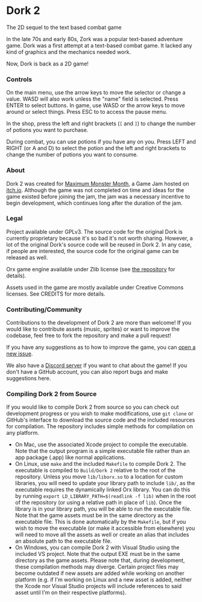 # Dork 2
The 2D sequel to the text based combat game

In the late 70s and early 80s, Zork was a popular text-based adventure game. Dork was a first attempt at a text-based combat game. It lacked any kind of graphics and the mechanics needed work.

Now, Dork is back as a 2D game!

### Controls
On the main menu, use the arrow keys to move the selector or change a value. WASD will also work unless the "name" field is selected. Press ENTER to select buttons. In game, use WASD or the arrow keys to move around or select things. Press ESC to to access the pause menu.

In the shop, press the left and right brackets (`[` and `]`) to change the number of potions you want to purchase.

During combat, you can use potions if you have any on you. Press LEFT and RIGHT (or A and D) to select the potion and the left and right brackets to change the number of potions you want to consume.

### About

Dork 2 was created for [Maximum Monster Month](https://itch.io/jam/maximum-monster-month), a Game Jam hosted on [itch.io](https://itch.io). Although the game was not completed on time and ideas for the game existed before joining the jam, the jam was a necessary incentive to begin development, which continues long after the duration of the jam.

### Legal

Project available under GPLv3. The source code for the original Dork is currently proprietary because it's so bad it's not worth sharing. However, a lot of the original Dork's source code will be reused in Dork 2. In any case, if people are interested, the source code for the original game can be released as well.

Orx game engine available under Zlib license (see [the repository](https://github.com/orx/orx) for details).

Assets used in the game are mostly available under Creative Commons licenses. See CREDITS for more details.

### Contributing/Community

Contributions to the development of Dork 2 are more than welcome! If you would like to contribute assets (music, sprites) or want to improve the codebase, feel free to fork the repository and make a pull request!

If you have any suggestions as to how to improve the game, you can [open a new issue](
https://github.com/Arc676/Dork-2/issues/new).

We also have a [Discord server](
https://discord.gg/3e4gxBx) if you want to chat about the game! If you don't have a GitHub account, you can also report bugs and make suggestions here.

### Compiling Dork 2 from Source

If you would like to compile Dork 2 from source so you can check out development progress or you wish to make modifications, use `git clone` or GitHub's interface to download the source code and the included resources for compilation. The repository includes simple methods for compilation on any platform.
- On Mac, use the associated Xcode project to compile the executable. Note that the output program is a simple executable file rather than an app package (.app) like normal applications.
- On Linux, use `make` and the included `Makefile` to compile Dork 2. The executable is compiled to `Build/Dork 2` relative to the root of the repository. Unless you move `lib/liborx.so` to a location for custom libraries, you will need to update your library path to include `lib/`, as the executable requires the dynamically linked Orx library. You can do this by running `export LD_LIBRARY_PATH=$(readlink -f lib)` when in the root of the repository (or using a relative path in place of `lib`). Once the library is in your library path, you will be able to run the executable file. Note that the game assets must be in the same directory as the executable file. This is done automatically by the `Makefile`, but if you wish to move the executable (or make it accessible from elsewhere) you will need to move all the assets as well or create an alias that includes an absolute path to the executable file.
- On Windows, you can compile Dork 2 with Visual Studio using the included VS project. Note that the output EXE must be in the same directory as the game assets.
Please note that, during development, these compilation methods may diverge. Certain project files may become outdated if new assets are added while working on another platform (e.g. if I'm working on Linux and a new asset is added, neither the Xcode nor Visual Studio projects will include references to said asset until I'm on their respective platforms).
